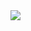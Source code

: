 <a href="https://bruxx-6243.github.io/sharingLink/">
  <img src="https://user-images.githubusercontent.com/81830567/162208904-c80fbebd-f29a-4628-9c01-b60e65633279.png">
</a>
